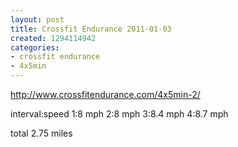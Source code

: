 ```yaml
---
layout: post
title: Crossfit Endurance 2011-01-03
created: 1294114942
categories:
- crossfit endurance
- 4x5min
---
```

http://www.crossfitendurance.com/4x5min-2/

interval:speed
1:8 mph
2:8 mph
3:8.4 mph
4:8.7 mph

total 2.75 miles
